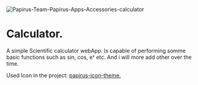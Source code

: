 ![Papirus-Team-Papirus-Apps-Accessories-calculator](https://github.com/NkABO074/Calculator./assets/118734521/72b4f3ff-34ae-45d8-97f6-d64147367919)
# Calculator.
A simple Scientific calculator webApp. Is capable of performing somme basic functions such as sin, cos, eˣ etc.
And i will more add other over the time.

Used Icon in the project: <a href="https://github.com/PapirusDevelopmentTeam/papirus-icon-theme"> papirus-icon-theme. </a>
